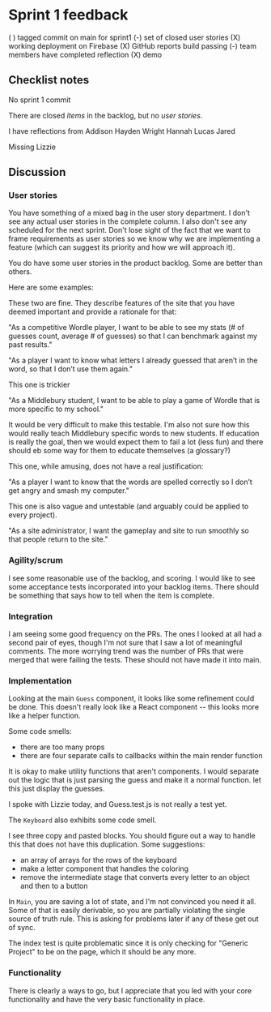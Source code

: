 # Sprint 1 feedback

( ) tagged commit on main for sprint1
(-) set of closed user stories
(X) working deployment on Firebase
(X) GitHub reports build passing
(-) team members have completed reflection
(X) demo

## Checklist notes

No sprint 1 commit

There are closed _items_ in the backlog, but no _user stories_.

I have reflections from
Addison
Hayden
Wright
Hannah
Lucas
Jared

Missing
Lizzie

## Discussion

### User stories

You have something of a mixed bag in the user story department. I don't see any actual user stories in the complete column. I also don't see any scheduled for the next sprint. Don't lose sight of the fact that we want to frame requirements as user stories so we know why we are implementing a feature (which can suggest its priority and how we will approach it).

You do have some user stories in the product backlog. Some are better than others.

Here are some examples:

These two are fine. They describe features of the site that you have deemed important and provide a rationale for that:

"As a competitive Wordle player, I want to be able to see my stats (# of guesses count, average # of guesses) so that I can benchmark against my past results."

"As a player I want to know what letters I already guessed that aren’t in the word, so that I don’t use them again."

This one is trickier

"As a Middlebury student, I want to be able to play a game of Wordle that is more specific to my school."

It would be very difficult to make this testable. I'm also not sure how this would really teach Middlebury specific words to new students. If education is really the goal, then we would expect them to fail a lot (less fun) and there should eb some way for them to educate themselves (a glossary?)

This one, while amusing, does not have a real justification:

"As a player I want to know that the words are spelled correctly so I don’t get angry and smash my computer."

This one is also vague and untestable (and arguably could be applied to every project).

"As a site administrator, I want the gameplay and site to run smoothly so that people return to the site."

### Agility/scrum

I see some reasonable use of the backlog, and scoring. I would like to see some acceptance tests incorporated into your backlog items. There should be something that says how to tell when the item is complete.

### Integration

I am seeing some good frequency on the PRs. The ones I looked at all had a second pair of eyes, though I'm not sure that I saw a lot of meaningful comments. The more worrying trend was the number of PRs that were merged that were failing the tests. These should not have made it into main.

### Implementation

Looking at the main `Guess` component, it looks like some refinement could be done. This doesn't really look like a React component -- this looks more like a helper function.

Some code smells:

- there are too many props
- there are four separate calls to callbacks within the main render function

It is okay to make utility functions that aren't components. I would separate out the logic that is just parsing the guess and make it a normal function. let this just display the guesses.

I spoke with Lizzie today, and Guess.test.js is not really a test yet.

The `Keyboard` also exhibits some code smell.

I see three copy and pasted blocks. You should figure out a way to handle this that does not have this duplication. Some suggestions:

- an array of arrays for the rows of the keyboard
- make a letter component that handles the coloring
- remove the intermediate stage that converts every letter to an object and then to a button

In `Main`, you are saving a lot of state, and I'm not convinced you need it all. Some of that is easily derivable, so you are partially violating the single source of truth rule. This is asking for problems later if any of these get out of sync.

The index test is quite problematic since it is only checking for "Generic Project" to be on the page, which it should be any more.

### Functionality

There is clearly a ways to go, but I appreciate that you led with your core functionality and have the very basic functionality in place.
